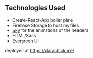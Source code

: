 ## Technologies Used
- Create-React-App boiler plate
- Firebase Storage to host my files 
- [Sky](https://github.com/lucagez/sky) for the animations of the headers
- HTML/Sass
- Evergreen UI

deployed at https://clarachick.me/
